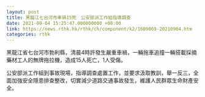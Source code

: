 ```yaml
---
layout: post
title: 黑龍江七台河市車禍15死　公安部派工作組指導調查
date: 2021-09-04 15:25:47.000000000 +08:00
link: https://news.rthk.hk/rthk/ch/component/k2/1609069-20210904.htm
categories: rthk
---
```


黑龍江省七台河市勃利縣，清晨4時許發生嚴重車禍，一輛拖車追撞一輛搭載採摘藥材工人的無牌拖拉機，造成15人死亡，1人受傷。

公安部派工作組到事故現場，指導調查處置工作，並要求汲取教訓，舉一反三，全面加強安全隱患排查整改，切實減少道路交通事故發生，維護人民群眾生命財產安全。
